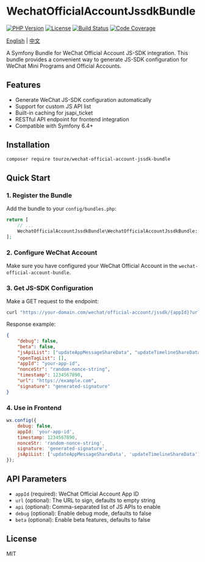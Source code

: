 # WechatOfficialAccountJssdkBundle

[![PHP Version](https://img.shields.io/badge/php-%5E8.1-blue.svg)](https://packagist.org/packages/tourze/wechat-official-account-jssdk-bundle)
[![License](https://img.shields.io/badge/license-MIT-brightgreen.svg)](LICENSE)
[![Build Status](https://img.shields.io/badge/build-passing-brightgreen.svg)](https://github.com/tourze/wechat-official-account-jssdk-bundle)
[![Code Coverage](https://img.shields.io/badge/coverage-100%25-brightgreen.svg)](https://github.com/tourze/wechat-official-account-jssdk-bundle)

[English](README.md) | [中文](README.zh-CN.md)

A Symfony Bundle for WeChat Official Account JS-SDK integration. This bundle provides a convenient way to generate JS-SDK configuration for WeChat Mini Programs and Official Accounts.

## Features

- Generate WeChat JS-SDK configuration automatically
- Support for custom JS API list
- Built-in caching for jsapi_ticket
- RESTful API endpoint for frontend integration
- Compatible with Symfony 6.4+

## Installation

```bash
composer require tourze/wechat-official-account-jssdk-bundle
```

## Quick Start

### 1. Register the Bundle

Add the bundle to your `config/bundles.php`:

```php
return [
    // ...
    WechatOfficialAccountJssdkBundle\WechatOfficialAccountJssdkBundle::class => ['all' => true],
];
```

### 2. Configure WeChat Account

Make sure you have configured your WeChat Official Account in the `wechat-official-account-bundle`.

### 3. Get JS-SDK Configuration

Make a GET request to the endpoint:

```bash
curl "https://your-domain.com/wechat/official-account/jssdk/{appId}?url=https://example.com"
```

Response example:

```json
{
    "debug": false,
    "beta": false,
    "jsApiList": ["updateAppMessageShareData", "updateTimelineShareData"],
    "openTagList": [],
    "appId": "your-app-id",
    "nonceStr": "random-nonce-string",
    "timestamp": 1234567890,
    "url": "https://example.com",
    "signature": "generated-signature"
}
```

### 4. Use in Frontend

```javascript
wx.config({
    debug: false,
    appId: 'your-app-id',
    timestamp: 1234567890,
    nonceStr: 'random-nonce-string',
    signature: 'generated-signature',
    jsApiList: ['updateAppMessageShareData', 'updateTimelineShareData']
});
```

## API Parameters

- `appId` (required): WeChat Official Account App ID
- `url` (optional): The URL to sign, defaults to empty string
- `api` (optional): Comma-separated list of JS APIs to enable
- `debug` (optional): Enable debug mode, defaults to false
- `beta` (optional): Enable beta features, defaults to false

## License

MIT